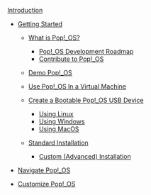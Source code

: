 [Introduction](README.md)
- [Getting Started](Getting-Started/getting-started.md)
    - [What is Pop!_OS?]()
        - [Pop!_OS Development Roadmap]()
        - [Contribute to Pop!_OS]()
    - [Demo Pop!_OS]()
    - [Use Pop!_OS In a Virtual Machine]()
    - [Create a Bootable Pop!_OS USB Device](Getting-Started/Create-bootable-media/create-bootable-usb.md)
        - [Using Linux](Getting-Started/Create-bootable-media/bootable-usb-using-linux.md)
        - [Using Windows](Getting-Started/Create-bootable-media/bootable-usb-using-windows.md)
        - [Using MacOS](Getting-Started/Create-bootable-media/bootable-usb-using-macos.md)

    - [Standard Installation](Getting-Started/Installation/installation.md)
        - [Custom (Advanced) Installation]()
    
- [Navigate Pop!_OS]()
- [Customize Pop!_OS]()

